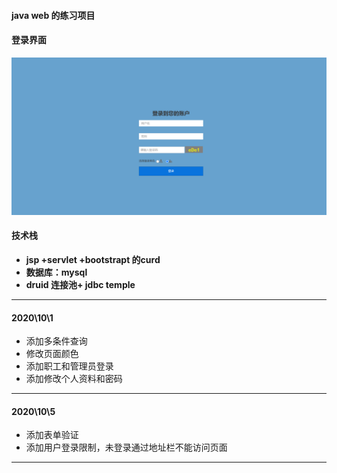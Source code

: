 #### java web 的练习项目

#### 登录界面

![](src\em_01.png)

#### 技术栈 

* **jsp +servlet +bootstrapt 的curd**
* **数据库：mysql**  
* **druid 连接池+ jdbc temple**

-----

#### 2020\10\1

* 添加多条件查询
* 修改页面颜色
* 添加职工和管理员登录
* 添加修改个人资料和密码

-----



#### 2020\10\5 

* 添加表单验证
* 添加用户登录限制，未登录通过地址栏不能访问页面

----

